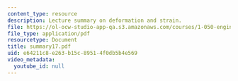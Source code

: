 ```yaml
---
content_type: resource
description: Lecture summary on deformation and strain.
file: https://ol-ocw-studio-app-qa.s3.amazonaws.com/courses/1-050-engineering-mechanics-i-fall-2007/e64211c8e263b15c89514f0db5b4e569_summary17.pdf
file_type: application/pdf
resourcetype: Document
title: summary17.pdf
uid: e64211c8-e263-b15c-8951-4f0db5b4e569
video_metadata:
  youtube_id: null
---
```

